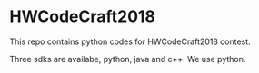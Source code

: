 # HWCodeCraft2018
This repo contains python codes for HWCodeCraft2018 contest.

Three sdks are availabe, python, java and c++. We use python.
